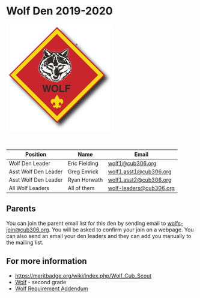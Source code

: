 # Wolf Den 2019-2020 #

![alt text](../../images/dens/wolf.png "cub scout wolf rank")

<br clear="both">

| Position             | Name          | Email |
| -------------------- | ------------- | ----- |
| Wolf Den Leader      | Eric Fielding | [wolf1@cub306.org](mailto:wolf1@cub306.org) |
| Asst Wolf Den Leader | Greg Emrick   | [wolf1.asst1@cub306.org](mailto:wolf1.asst1@cub306.org) |
| Asst Wolf Den Leader | Ryan Horwath  | [wolf1.asst2@cub306.org](mailto:wolf1.asst2@cub306.org) |
| All Wolf Leaders     | All of them   | [wolf-leaders@cub306.org](mailto:wolf-leaders@cub306.org) |

## Parents ##
You can join the parent email list for this den by sending email to [wolfs-join@cub306.org](mailto:wolfs-join@cub306.org). You will be asked to confirm your join on a webpage. You can also send an email your den leaders and they can add you manually to the mailing list.

## For more information ##

* https://meritbadge.org/wiki/index.php/Wolf_Cub_Scout
* [Wolf](https://cubscouts.org/library/welcome-to-wolf-cub-scouting/) - second grade
* [Wolf Requirement Addendum](https://filestore.scouting.org/filestore/cubscouts/pdf/Wolf_Addendum.pdf)
